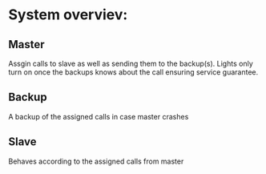 # System overviev:

## Master 
Assgin calls to slave as well as sending them to the backup(s). Lights only turn on once the backups knows about the call ensuring service guarantee. 

## Backup 
A backup of the assigned calls in case master crashes 

## Slave  
Behaves according to the assigned calls from master